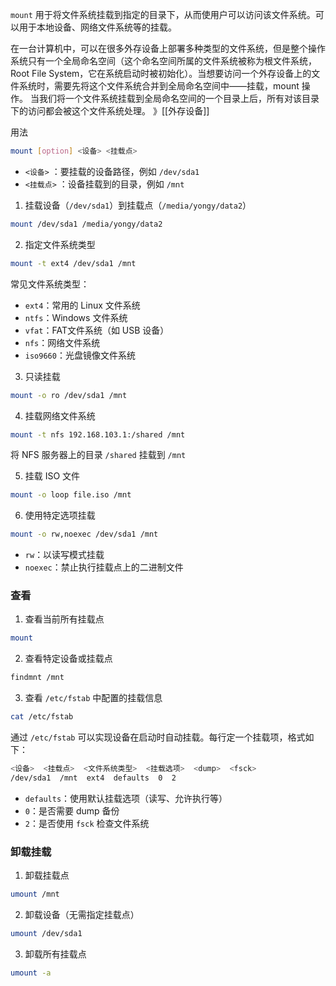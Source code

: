 `mount` 用于将文件系统挂载到指定的目录下，从而使用户可以访问该文件系统。可以用于本地设备、网络文件系统等的挂载。

在一台计算机中，可以在很多外存设备上部署多种类型的文件系统，但是整个操作系统只有一个全局命名空间（这个命名空间所属的文件系统被称为根文件系统，Root File System，它在系统启动时被初始化）。当想要访问一个外存设备上的文件系统时，需要先将这个文件系统合并到全局命名空间中——挂载，mount 操作。
当我们将一个文件系统挂载到全局命名空间的一个目录上后，所有对该目录下的访问都会被这个文件系统处理。
》[[外存设备]]

用法
```bash
mount [option] <设备> <挂载点>
```
- `<设备>` ：要挂载的设备路径，例如 `/dev/sda1`
- `<挂载点>` ：设备挂载到的目录，例如 `/mnt`

1. 挂载设备（`/dev/sda1`）到挂载点（`/media/yongy/data2`）
```bash
mount /dev/sda1 /media/yongy/data2
```

2. 指定文件系统类型
```bash
mount -t ext4 /dev/sda1 /mnt
```

常见文件系统类型：
- `ext4`：常用的 Linux 文件系统
- `ntfs`：Windows 文件系统
- `vfat`：FAT文件系统（如 USB 设备）
- `nfs`：网络文件系统
- `iso9660`：光盘镜像文件系统

3. 只读挂载
```bash
mount -o ro /dev/sda1 /mnt
```

4. 挂载网络文件系统
```bash
mount -t nfs 192.168.103.1:/shared /mnt
```
将 NFS 服务器上的目录 `/shared` 挂载到 `/mnt`

5. 挂载 ISO 文件
```bash
mount -o loop file.iso /mnt
```

6. 使用特定选项挂载
```bash
mount -o rw,noexec /dev/sda1 /mnt
```
- `rw`：以读写模式挂载
- `noexec`：禁止执行挂载点上的二进制文件

### 查看
1. 查看当前所有挂载点
```bash
mount
```

2. 查看特定设备或挂载点
```bash
findmnt /mnt
```

3. 查看 `/etc/fstab` 中配置的挂载信息
```bash
cat /etc/fstab
```
通过 `/etc/fstab` 可以实现设备在启动时自动挂载。每行定一个挂载项，格式如下：
```bash
<设备>  <挂载点>  <文件系统类型>  <挂载选项>  <dump>  <fsck>
/dev/sda1  /mnt  ext4  defaults  0  2
```
- `defaults`：使用默认挂载选项（读写、允许执行等）
- `0`：是否需要 dump 备份
- `2`：是否使用 `fsck` 检查文件系统

### 卸载挂载

1. 卸载挂载点
```bash
umount /mnt
```

2. 卸载设备（无需指定挂载点）
```bash
umount /dev/sda1
```

3. 卸载所有挂载点
```bash
umount -a
```


